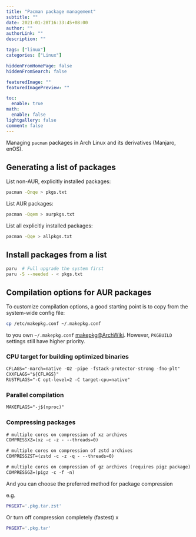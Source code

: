 ```yaml
---
title: "Pacman package management"
subtitle: ""
date: 2021-01-28T16:33:45+08:00
author: ""
authorLink: ""
description: ""

tags: ["linux"]
categories: ["Linux"]

hiddenFromHomePage: false
hiddenFromSearch: false

featuredImage: ""
featuredImagePreview: ""

toc:
  enable: true
math:
  enable: false
lightgallery: false
comment: false
---
```


Managing `pacman` packages in Arch Linux and its derivatives (Manjaro, enOS).

<!--more-->

## Generating a list of packages

List non-AUR, explicitly installed packages:

```bash
pacman -Qnqe > pkgs.txt
```

List AUR packages:

```bash
pacman -Qqem > aurpkgs.txt
```

List all explicitly installed packages:

```bash
pacman -Qqe > allpkgs.txt
```

## Install packages from a list

```bash
paru  # Full upgrade the system first
paru -S --needed - < pkgs.txt
```

## Compilation options for AUR packages

To customize compilation options, a good starting point is to copy from the system-wide config file:

```bash
cp /etc/makepkg.conf ~/.makepkg.conf
```

to you own `~/.makepkg.conf` [makepkg@ArchWiki](https://wiki.archlinux.org/index.php/Makepkg). However,  `PKGBUILD` settings still have higher priority.

### CPU target for building optimized binaries

```txt
CFLAGS="-march=native -O2 -pipe -fstack-protector-strong -fno-plt"
CXXFLAGS="${CFLAGS}"
RUSTFLAGS="-C opt-level=2 -C target-cpu=native"
```

### Parallel compilation

```txt
MAKEFLAGS="-j$(nproc)"
```

### Compressing packages

```txt
# multiple cores on compression of xz archives
COMPRESSXZ=(xz -c -z - --threads=0)

# multiple cores on compression of zstd archives
COMPRESSZST=(zstd -c -z -q - --threads=0)

# multiple cores on compression of gz archives (requires pigz package)
COMPRESSGZ=(pigz -c -f -n)
```

And you can choose the preferred method for package compression

e.g.
```bash
PKGEXT='.pkg.tar.zst'
```

Or turn off compression completely (fastest)
x
```bash
PKGEXT='.pkg.tar'
```



